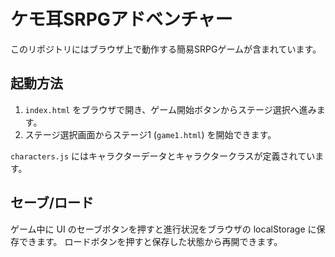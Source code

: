 # ケモ耳SRPGアドベンチャー

このリポジトリにはブラウザ上で動作する簡易SRPGゲームが含まれています。

## 起動方法

1. `index.html` をブラウザで開き、ゲーム開始ボタンからステージ選択へ進みます。
2. ステージ選択画面からステージ1 (`game1.html`) を開始できます。

`characters.js` にはキャラクターデータとキャラクタークラスが定義されています。

## セーブ/ロード

ゲーム中に UI のセーブボタンを押すと進行状況をブラウザの localStorage に保存できます。
ロードボタンを押すと保存した状態から再開できます。
